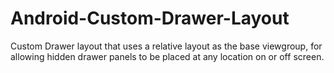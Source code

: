 # Android-Custom-Drawer-Layout
Custom Drawer layout that uses a relative layout as the base viewgroup, for allowing hidden drawer panels to be placed at any location on or off screen.
